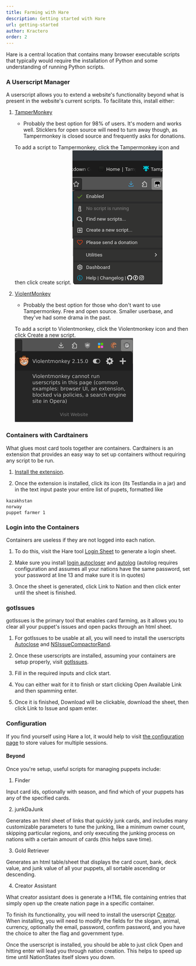 ```yaml
---
title: Farming with Hare
description: Getting started with Hare
url: getting-started
author: Kractero
order: 2
---
```


Hare is a central location that contains many browser executable scripts that typically would require the installation of Python and some understanding of running Python scripts. 

### A Userscript Manager
A userscript allows you to extend a website's functionality beyond what is present in the website's current scripts. To facilitate this, install either:

1. <a href="https://addons.mozilla.org/en-US/firefox/addon/tampermonkey/" rel="noopener noreferrer" target="_blank">TamperMonkey</a>
    - Probably the best option for 98% of users. It's modern and works well. Sticklers for open source will need to turn away though, as Tampermonkey is closed source and frequently asks for donations.

    To add a script to Tampermonkey, click the Tampermonkey icon and then click create script.
    ![add script to tampermonkey](https://raw.githubusercontent.com/Kractero/cards-resources/main/static/tampermonkey.png)

2. <a href="https://addons.mozilla.org/en-US/firefox/addon/violentmonkey/" rel="noopener noreferrer" target="_blank">ViolentMonkey</a>
    - Probably the best option for those who don't want to use Tampermonkey. Free and open source. Smaller userbase, and they've had some drama in the past.

    To add a script to Violentmonkey, click the Violentmonkey icon and then click Create a new script.
    ![add script to Violentmonkey](https://raw.githubusercontent.com/Kractero/cards-resources/main/static/violentmonkey.png)

### Containers with Cardtainers

What glues most card tools together are containers. Cardtainers is an extension that provides an easy way to set up containers without requiring any script to be run.

1. [Install the extension](https://addons.mozilla.org/en-US/firefox/addon/cardtainers/).

2. Once the extension is installed, click its icon (its Testlandia in a jar) and in the text input paste your entire list of pupets, formatted like

```
kazakhstan
norway
puppet farmer 1
```

### Login into the Containers

Containers are useless if they are not logged into each nation. 

1. To do this, visit the Hare tool <a href="/tools/login" target="_blank" rel="noreferrer noopener">Login Sheet</a> to generate a login sheet. 

2. Make sure you install [login autocloser](https://github.com/Kractero/cards-utilities/raw/main/log_into_containers/autologautoclose.user.js) and [autolog](https://github.com/Kractero/cards-utilities/blob/main/log_into_containers/autolog.user.js) (autolog requires configuration and assumes all your nations have the same password, set your password at line 13 and make sure it is in quotes)

3. Once the sheet is generated, click Link to Nation and then click enter until the sheet is finished.


### gotIssues

gotIssues is the primary tool that enables card farming, as it allows you to clear all your puppet's issues and open packs through an html sheet.

1. For gotIssues to be usable at all, you will need to install the userscripts [Autoclose](https://raw.githubusercontent.com/jmikk/gotIssues/master/autoclose%3D1.user.js) and [NSIssueCompactorRand](https://raw.githubusercontent.com/jmikk/gotIssues/master/NsIssueCompactorRand.js).

2. Once these userscripts are installed, assuming your containers are setup properly, visit <a href="/tools/gotIssues" target="_blank" rel="noreferrer noopener">gotIssues</a>.

3. Fill in the required inputs and click start.

4. You can either wait for it to finish or start clicking Open Available Link and then spamming enter.

5. Once it is finished, Download will be clickable, download the sheet, then click Link to Issue and spam enter.

### Configuration

If you find yourself using Hare a lot, it would help to visit <a href="/tools/config" target="_blank" rel="noreferrer noopener">the configuration page</a> to store values for multiple sessions.

#### Beyond

Once you're setup, useful scripts for managing puppets include:

1. Finder

Input card ids, optionally with season, and find which of your puppets has any of the specified cards.

2. junkDaJunk

Generates an html sheet of links that quickly junk cards, and includes many customizable parameters to tune the junking, like a minimum owner count, skipping particular regions, and only executing the junking process on nations with a certain amount of cards (this helps save time).

3. Gold Retriever

Generates an html table/sheet that displays the card count, bank, deck value, and junk value of all your puppets, all sortable ascending or descending.

4. Creator Assistant

What creator assistant does is generate a HTML file containing entries that simply open up the create nation page in a specific container. 

To finish its functionality, you will need to install the userscript [Creator](https://github.com/Kractero/cards-utilities/blob/main/creation_assistant/creator.user.js). When installing, you will need to modify the fields for the slogan, animal, currency, optionally the email, password, confirm password, and you have the choice to alter the flag and government type.

Once the userscript is installed, you should be able to just click Open and hitting enter will lead you through nation creation. This helps to speed up time until NationStates itself slows you down.